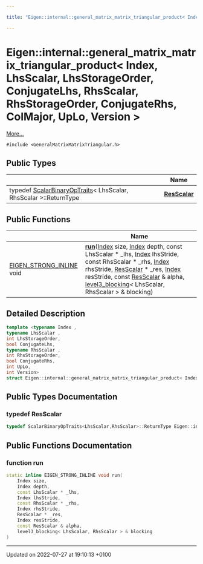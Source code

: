 ```yaml
---

title: "Eigen::internal::general_matrix_matrix_triangular_product< Index, LhsScalar, LhsStorageOrder, ConjugateLhs, RhsScalar, RhsStorageOrder, ConjugateRhs, ColMajor, UpLo, Version >"

---
```


# Eigen::internal::general_matrix_matrix_triangular_product< Index, LhsScalar, LhsStorageOrder, ConjugateLhs, RhsScalar, RhsStorageOrder, ConjugateRhs, ColMajor, UpLo, Version >



 [More...](#detailed-description)


`#include <GeneralMatrixMatrixTriangular.h>`

## Public Types

|                | Name           |
| -------------- | -------------- |
| typedef <a href="http://example.org/classes/structeigen_1_1scalarbinaryoptraits/">ScalarBinaryOpTraits</a>< LhsScalar, RhsScalar >::ReturnType | **[ResScalar](http://example.org/classes/structeigen_1_1internal_1_1general__matrix__matrix__triangular__product_3_01index_00_01lhsscalardad75e37f3bff9bf3e933a39a1fe473f/#typedef-resscalar)**  |

## Public Functions

|                | Name           |
| -------------- | -------------- |
| <a href="http://example.org/files/macros_8h/#define-eigen-strong-inline">EIGEN_STRONG_INLINE</a> void | **[run](http://example.org/classes/structeigen_1_1internal_1_1general__matrix__matrix__triangular__product_3_01index_00_01lhsscalardad75e37f3bff9bf3e933a39a1fe473f/#function-run)**(<a href="http://example.org/namespaces/namespaceeigen/#typedef-index">Index</a> size, <a href="http://example.org/namespaces/namespaceeigen/#typedef-index">Index</a> depth, const LhsScalar * _lhs, <a href="http://example.org/namespaces/namespaceeigen/#typedef-index">Index</a> lhsStride, const RhsScalar * _rhs, <a href="http://example.org/namespaces/namespaceeigen/#typedef-index">Index</a> rhsStride, <a href="http://example.org/classes/structeigen_1_1internal_1_1general__matrix__matrix__triangular__product_3_01index_00_01lhsscalardad75e37f3bff9bf3e933a39a1fe473f/#typedef-resscalar">ResScalar</a> * _res, <a href="http://example.org/namespaces/namespaceeigen/#typedef-index">Index</a> resStride, const <a href="http://example.org/classes/structeigen_1_1internal_1_1general__matrix__matrix__triangular__product_3_01index_00_01lhsscalardad75e37f3bff9bf3e933a39a1fe473f/#typedef-resscalar">ResScalar</a> & alpha, <a href="http://example.org/classes/classeigen_1_1internal_1_1level3__blocking/">level3_blocking</a>< LhsScalar, RhsScalar > & blocking) |

## Detailed Description

```cpp
template <typename Index ,
typename LhsScalar ,
int LhsStorageOrder,
bool ConjugateLhs,
typename RhsScalar ,
int RhsStorageOrder,
bool ConjugateRhs,
int UpLo,
int Version>
struct Eigen::internal::general_matrix_matrix_triangular_product< Index, LhsScalar, LhsStorageOrder, ConjugateLhs, RhsScalar, RhsStorageOrder, ConjugateRhs, ColMajor, UpLo, Version >;
```

## Public Types Documentation

### typedef ResScalar

```cpp
typedef ScalarBinaryOpTraits<LhsScalar,RhsScalar>::ReturnType Eigen::internal::general_matrix_matrix_triangular_product< Index, LhsScalar, LhsStorageOrder, ConjugateLhs, RhsScalar, RhsStorageOrder, ConjugateRhs, ColMajor, UpLo, Version >::ResScalar;
```


## Public Functions Documentation

### function run

```cpp
static inline EIGEN_STRONG_INLINE void run(
    Index size,
    Index depth,
    const LhsScalar * _lhs,
    Index lhsStride,
    const RhsScalar * _rhs,
    Index rhsStride,
    ResScalar * _res,
    Index resStride,
    const ResScalar & alpha,
    level3_blocking< LhsScalar, RhsScalar > & blocking
)
```


-------------------------------

Updated on 2022-07-27 at 19:10:13 +0100